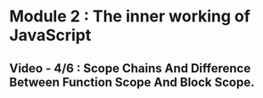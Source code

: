 # Module 2 : The inner working of JavaScript

## Video - 4/6 : Scope Chains And Difference Between Function Scope And Block Scope.
